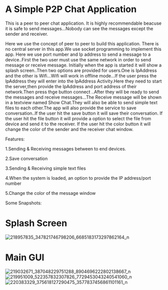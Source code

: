 # A Simple P2P Chat Application
This is a peer to peer chat application.
It is highly recommendable beacuse it is safe to send messages...Nobody can see the messages except the sender and receiver.

Here we use the concept of peer to peer to build this application.
There is no central server in this app.We use socket programming to implement this app. Here we use port number 
and Ip address to send a message to a device..First the two user must use the same network in order to send message or receive message.
Initially when the app is started it will show a splash screen..Then two options are provided for users.One is IpAddress and the other is
Wifi...Wifi will work in offline mode...If the user press the IpAddress they will enter into the IpAddress Activity.Here they need to start 
the server,then provide the IpAddress and port address of their network.Then press thge button connect ..After they will be ready to send the 
messages and receive messages...The Receive message will be shown in a textview named Show Chat.They will also be able to send simple
text files to each other.The app will also provide the service to save conversation..If the user hit the save button it will save their conversation.
If the user hit the file button it will provide a option to select the file from device and send it to the receiver.
If the user hit the color button it will change the color of the sender and the receiver chat window.

Features:

1.Sending & Receiving messages between to end devices.

2.Save conversation

3.Sending & Receiving simple text files

4.When the system is loaded, an option to provide the IP address/port number

5.Change the color of the message window

Some Snapshots: 
# Splash Screen
![218957835_347821746798206_6685183173297862164_n](https://user-images.githubusercontent.com/55923593/126781461-2aa91ef4-238e-452b-965b-596ce78a4b83.png)
# Main GUI
![219032671_387048229751288_8904696222802138667_n](https://user-images.githubusercontent.com/55923593/126781436-ab238423-18a9-4bdc-8ec7-f7cdb976c946.png)
![219951009_522357832307826_7729453043240541060_n](https://user-images.githubusercontent.com/55923593/126781449-d4907711-02f5-4ce6-b498-5f4d17c203bf.png)
![220383329_375618127290475_3577837456861101161_n](https://user-images.githubusercontent.com/55923593/126781453-c9e5bc9d-c71e-48a7-be37-0a43c765c4b7.png)

